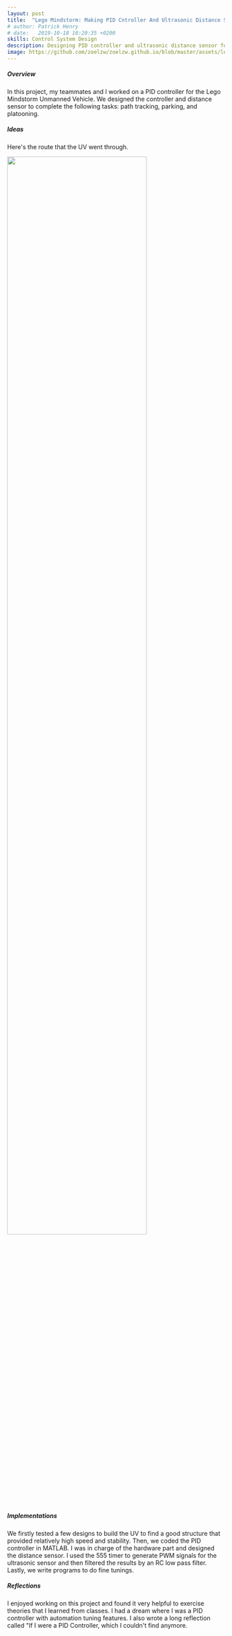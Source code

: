 ```yaml
---
layout: post
title:  "Lego Mindstorm: Making PID Cntroller And Ultrasonic Distance Sensor"
# author: Patrick Henry
# date:   2019-10-18 10:20:35 +0200
skills: Control System Design
description: Designing PID controller and ultrasonic distance sensor for the lego UV 
image: https://github.com/zoelzw/zoelzw.github.io/blob/master/assets/lego.PNG?raw=true
---
```

<div class="row">
  <div class="col-md-3">
    <h5 class="Heading"> Overview </h5>
  </div>
  
  <div class="col-md-9">
    <p>
      In this project, my teammates and I worked on a PID controller for the Lego Mindstorm Unmanned Vehicle. We designed the controller and distance sensor to complete the following tasks: path tracking, parking, and platooning. 
    </p>
  </div>
</div>

<!-- <hr bordercolor = "lightgrey"> -->

<div class="row">
  <div class="col-md-3">
    <h5 class="Heading"> Ideas </h5>
  </div>
  
  <div class="col-md-9">
    <p> 
      Here's the route that the UV went through. 
    </p>
    <img src="https://github.com/zoelzw/zoelzw.github.io/blob/master/assets/route.png?raw=true" style='height: 80%; width: 80%; object-fit: contain'/>

  </div>



</div>
<div class="row">
  <div class="col-md-3">
    <h5 class="Heading"> Implementations </h5>
  </div>
  
  <div class="col-md-9">
    <p>
      We firstly tested a few designs to build the UV to find a good structure that provided relatively high speed and stability. Then, we coded the PID controller in MATLAB. I was in charge of the hardware part and designed the distance sensor. I used the 555 timer to generate PWM signals for the ultrasonic sensor and then filtered the results by an RC low pass filter. Lastly, we write programs to do fine tunings.
    </p> 
  </div>
</div>

<!-- <hr bordercolor = "lightgrey"> -->

<div class="row">
  <div class="col-md-3">
    <h5 class="Heading"> Reflections </h5>
  </div>
  
  <div class="col-md-9">
    <p> 
      I enjoyed working on this project and found it very helpful to exercise theories that I learned from classes. I had a dream where I was a PID controller with automation tuning features. I also wrote a long reflection called "If I were a PID Controller, which I couldn't find anymore. 
    </p>
  </div>
</div>

